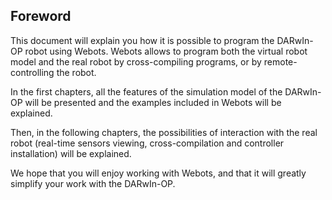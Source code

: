 ## Foreword

This document will explain you how it is possible to program the DARwIn-OP robot
using Webots. Webots allows to program both the virtual robot model and the real
robot by cross-compiling programs, or by remote-controlling the robot.

In the first chapters, all the features of the simulation model of the DARwIn-OP
will be presented and the examples included in Webots will be explained.

Then, in the following chapters, the possibilities of interaction with the real
robot (real-time sensors viewing, cross-compilation and controller installation)
will be explained.

We hope that you will enjoy working with Webots, and that it will greatly
simplify your work with the DARwIn-OP.
